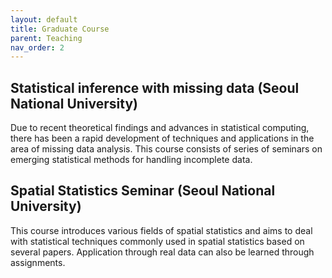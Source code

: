 ```yaml
---
layout: default
title: Graduate Course
parent: Teaching
nav_order: 2
---
```


## Statistical inference with missing data (Seoul National University)
Due to recent theoretical findings and advances in statistical computing, there has been a rapid development of techniques and applications in the area of missing data analysis. This course consists of series of seminars on emerging statistical methods for handling incomplete data.

## Spatial Statistics Seminar (Seoul National University)
This course introduces various fields of spatial statistics and aims to deal with statistical techniques commonly used in spatial statistics based on several papers. Application through real data can also be learned through assignments.


